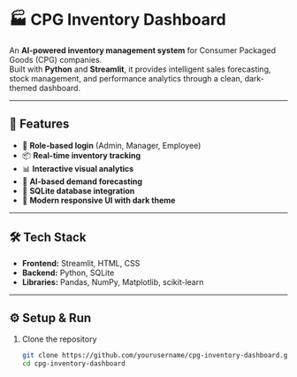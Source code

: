 # 🏭 CPG Inventory Dashboard

An **AI-powered inventory management system** for Consumer Packaged Goods (CPG) companies.  
Built with **Python** and **Streamlit**, it provides intelligent sales forecasting, stock management, and performance analytics through a clean, dark-themed dashboard.

---

## 🚀 Features
- 🔐 **Role-based login** (Admin, Manager, Employee)
- 📦 **Real-time inventory tracking**
- 📊 **Interactive visual analytics**
- 🤖 **AI-based demand forecasting**
- 💾 **SQLite database integration**
- 🎨 **Modern responsive UI with dark theme**

---

## 🛠️ Tech Stack
- **Frontend:** Streamlit, HTML, CSS
- **Backend:** Python, SQLite
- **Libraries:** Pandas, NumPy, Matplotlib, scikit-learn

---

## ⚙️ Setup & Run
1. Clone the repository  
   ```bash
   git clone https://github.com/yourusername/cpg-inventory-dashboard.git
   cd cpg-inventory-dashboard
